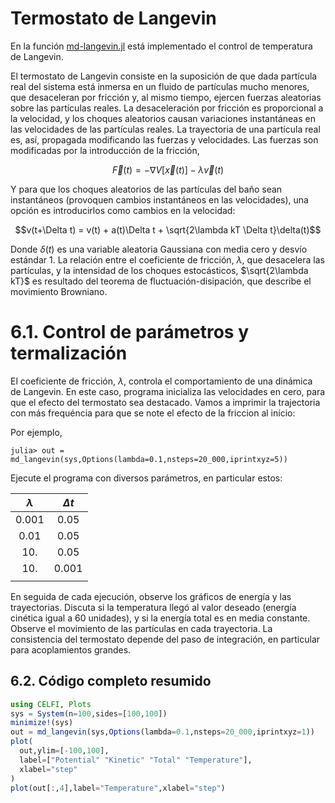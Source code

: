 
# Termostato de Langevin

En la función [md-langevin.jl](https://github.com/m3g/CELFI.jl/blob/master/src/md-langevin.jl) está implementado el control de temperatura
de Langevin.

El termostato de Langevin consiste en la suposición de que dada
partícula real del sistema está inmersa en un fluido de partículas mucho
menores, que desaceleran por fricción y, al mismo tiempo,
ejercen fuerzas aleatorias sobre las partículas reales. La
desaceleración por fricción es proporcional a la velocidad, y los
choques aleatorios causan variaciones instantáneas en las velocidades de
las partículas reales. La trayectoria de una partícula real es, así,
propagada modificando las fuerzas y velocidades. Las fuerzas son
modificadas por la introducción de la fricción,

$$\vec{F}(t) = -\nabla V[\vec{x}(t)] - \lambda \vec{v}(t)$$

Y para que los choques aleatorios de las partículas del baño sean
instantáneos (provoquen cambios instantáneos en las velocidades), una
opción es introducirlos como cambios en la velocidad:

$$v(t+\Delta t) = v(t) + a(t)\Delta t + \sqrt{2\lambda kT \Delta t}\delta(t)$$

Donde $\delta(t)$ es una variable aleatoria Gaussiana con media cero y
desvío estándar 1. La relación entre el coeficiente de fricción, $\lambda$,
que desacelera las partículas, y la intensidad de los choques
estocásticos, $\sqrt{2\lambda kT}$ es resultado del teorema de
fluctuación-disipación, que describe el movimiento Browniano.

# 6.1. Control de parámetros y termalización  

El coeficiente de fricción, $\lambda$, controla el comportamiento de una dinámica de Langevin. En este caso, programa inicializa las velocidades en cero, para que el efecto del termostato sea destacado. Vamos a imprimir la trajectoria con más frequéncia para que se note el efecto de la friccion al início:

Por ejemplo,
```julia-repl
julia> out = md_langevin(sys,Options(lambda=0.1,nsteps=20_000,iprintxyz=5))

```
Ejecute el programa con diversos parámetros, en particular estos:

| $\lambda$ | $\Delta t$ | 
|:---------:|:----------:|  
| 0.001 |  0.05 |
| 0.01  |  0.05 |
| 10.   |  0.05 |
| 10.   |  0.001|
|       |       |

En seguida de cada ejecución, observe los gráficos de energía y las
trayectorias. Discuta si la temperatura llegó al valor deseado (energía
cinética igual a 60 unidades), y si la energía total es en media
constante. Observe el movimiento de las partículas en cada trayectoria. 
La consistencia del termostato depende del paso de integración, en
particular para acoplamientos grandes.  

## 6.2. Código completo resumido

```julia
using CELFI, Plots
sys = System(n=100,sides=[100,100])
minimize!(sys)
out = md_langevin(sys,Options(lambda=0.1,nsteps=20_000,iprintxyz=1))
plot(
  out,ylim=[-100,100],
  label=["Potential" "Kinetic" "Total" "Temperature"],
  xlabel="step"
)
plot(out[:,4],label="Temperature",xlabel="step")
```
